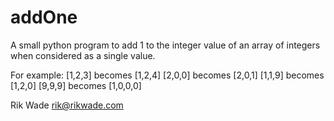 # addOne

A small python program to add 1 to the integer value of an array of integers
when considered as a single value.

For example:
[1,2,3] becomes [1,2,4]
[2,0,0] becomes [2,0,1]
[1,1,9] becomes [1,2,0]
[9,9,9] becomes [1,0,0,0]

Rik Wade
rik@rikwade.com
